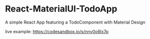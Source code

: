 # React-MaterialUI-TodoApp
A simple React App featuring a TodoComponent with Material Design

live example:
https://codesandbox.io/s/nny0o8lx7p
